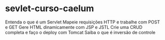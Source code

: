 # sevlet-curso-caelum
Entenda o que é um Servlet Mapeie requisições HTTP e trabalhe com POST e GET Gere HTML dinamicamente com JSP e JSTL Crie uma CRUD completa e faço o deploy com Tomcat Saiba o que é inversão de controle

